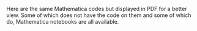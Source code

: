 Here are the same Mathematica codes but displayed in PDF for a better view. Some of which does not have the code on them and some of which do, Mathematica notebooks are all available.
